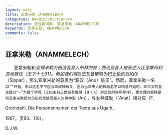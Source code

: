 ```yaml
---
layout: wiki
title: 亚拿米勒（ANAMMELECH）
categories: NewBibleDictionary
description: 圣经新词典: 亚拿米勒（ANAMMELECH）
keywords: 亚拿米勒, ANAMMELECH
comments: false
---
```


## 亚拿米勒（ANAMMELECH）

　　亚拿米勒和*亚得米勒为西法瓦音人所拜的神；西法瓦音人被亚述人迁至撒玛利亚地居住（王下十七31）。假如我们将*西法瓦音解释为巴比伦的西帕尔（Sippar），那么亚拿米勒的意思为“亚奴（Anu）是王”。然而，亚拿米勒一名以“`”开始，所以这名字不应与亚奴神有关，因为当亚甲人的神祇名字以响音开始时，亚兰文的音译是以“~”为首个字母（正如主前三世纪吾鲁城 [Uruk] 对亚奴的称呼那样）。更合理的解释是将亚拿米勒视为乌加列及腓尼基人的男神安（`An），与女神亚勒（`Anat）相对应（F.

Gro/ndahl, Die Personennamen der Texte aus Ugarit,

1967，页83、110）。

D.J.W.






